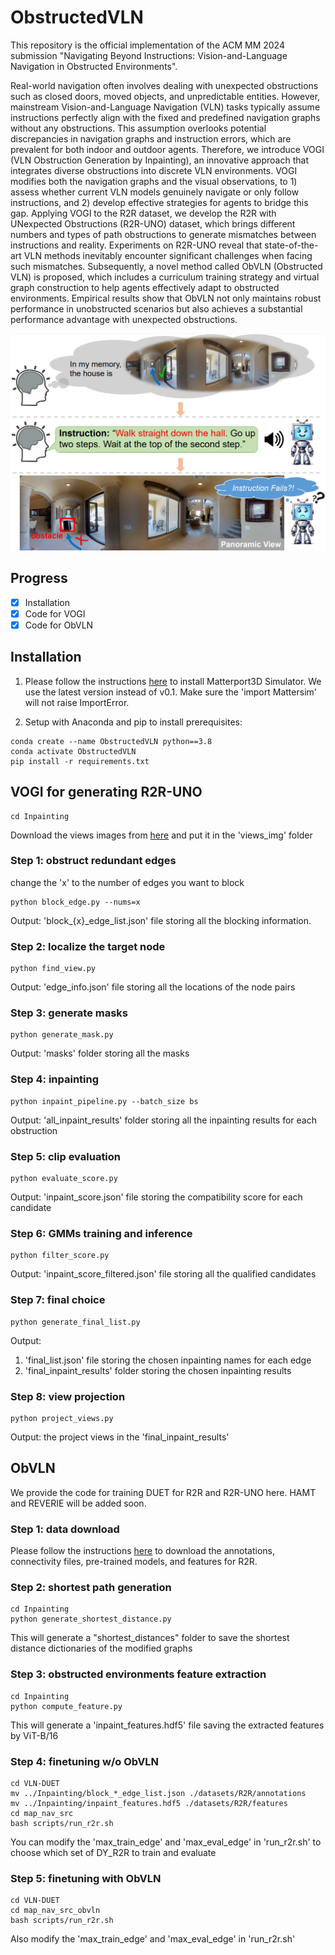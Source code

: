 # ObstructedVLN
This repository is the official implementation of the ACM MM 2024 submission "Navigating Beyond Instructions: Vision-and-Language Navigation in Obstructed Environments".

Real-world navigation often involves dealing with unexpected obstructions such as closed doors, moved objects, and unpredictable entities. However, mainstream Vision-and-Language Navigation (VLN) tasks typically assume instructions perfectly align with the fixed and predefined navigation graphs without any obstructions. This assumption overlooks potential discrepancies in navigation graphs and instruction errors, which are prevalent for both indoor and outdoor agents. Therefore, we introduce VOGI (VLN Obstruction Generation by Inpainting), an innovative approach that integrates diverse obstructions into discrete VLN environments. VOGI modifies both the navigation graphs and the visual observations, to 1) assess whether current VLN models genuinely navigate or only follow instructions, and 2) develop effective strategies for agents to bridge this gap. Applying VOGI to the R2R dataset, we develop the R2R with UNexpected Obstructions (R2R-UNO) dataset, which brings different numbers and types of path obstructions to generate mismatches between instructions and reality. Experiments on R2R-UNO reveal that state-of-the-art VLN methods inevitably encounter significant challenges when facing such mismatches. Subsequently, a novel method called ObVLN (Obstructed VLN) is proposed, which includes a curriculum training strategy and virtual graph construction to help agents effectively adapt to obstructed environments. Empirical results show that ObVLN not only maintains robust performance in unobstructed scenarios but also achieves a substantial performance advantage with unexpected obstructions.  

![model_arch](figures/teaser.png)

## Progress
- [X] Installation
- [X] Code for VOGI
- [X] Code for ObVLN

## Installation
1. Please follow the instructions [here](https://github.com/peteanderson80/Matterport3DSimulator#building-using-docker) to install Matterport3D Simulator.
We use the latest version instead of v0.1.
Make sure the 'import Mattersim' will not raise ImportError.

2. Setup with Anaconda and pip to install prerequisites:
```
conda create --name ObstructedVLN python==3.8
conda activate ObstructedVLN
pip install -r requirements.txt
```

## VOGI for generating R2R-UNO
```
cd Inpainting
```
Download the views images from [here](https://github.com/airsplay/R2R-EnvDrop) and put it in the 'views_img' folder

### Step 1: obstruct redundant edges
change the 'x' to the number of edges you want to block
```
python block_edge.py --nums=x
```
Output: 'block_{x}_edge_list.json' file storing all the blocking information.

### Step 2: localize the target node
```
python find_view.py
```
Output: 'edge_info.json' file storing all the locations of the node pairs

### Step 3: generate masks
```
python generate_mask.py
```
Output: 'masks' folder storing all the masks

### Step 4: inpainting
```
python inpaint_pipeline.py --batch_size bs
```
Output: 'all_inpaint_results' folder storing all the inpainting results for each obstruction

### Step 5: clip evaluation
```
python evaluate_score.py
```
Output: 'inpaint_score.json' file storing the compatibility score for each candidate

### Step 6: GMMs training and inference
```
python filter_score.py
```
Output: 'inpaint_score_filtered.json' file storing all the qualified candidates

### Step 7: final choice
```
python generate_final_list.py
```
Output: 
1. 'final_list.json' file storing the chosen inpainting names for each edge
2. 'final_inpaint_results' folder storing the chosen inpainting results

### Step 8: view projection
```
python project_views.py
```
Output: the project views in the 'final_inpaint_results'

## ObVLN
We provide the code for training DUET for R2R and R2R-UNO here. HAMT and REVERIE will be added soon.

### Step 1: data download
Please follow the instructions [here](https://github.com/cshizhe/VLN-DUET) to download the annotations, connectivity files, pre-trained models, and features for R2R.

### Step 2: shortest path generation
```
cd Inpainting
python generate_shortest_distance.py
```
This will generate a "shortest_distances" folder to save the shortest distance dictionaries of the modified graphs

### Step 3: obstructed environments feature extraction
```
cd Inpainting
python compute_feature.py
```
This will generate a 'inpaint_features.hdf5' file saving the extracted features by ViT-B/16

### Step 4: finetuning w/o ObVLN
```
cd VLN-DUET
mv ../Inpainting/block_*_edge_list.json ./datasets/R2R/annotations
mv ../Inpainting/inpaint_features.hdf5 ./datasets/R2R/features
cd map_nav_src
bash scripts/run_r2r.sh
```
You can modify the 'max_train_edge' and 'max_eval_edge' in 'run_r2r.sh' to choose which set of DY_R2R to train and evaluate

### Step 5: finetuning with ObVLN
```
cd VLN-DUET
cd map_nav_src_obvln
bash scripts/run_r2r.sh
```
Also modify the 'max_train_edge' and 'max_eval_edge' in 'run_r2r.sh'
